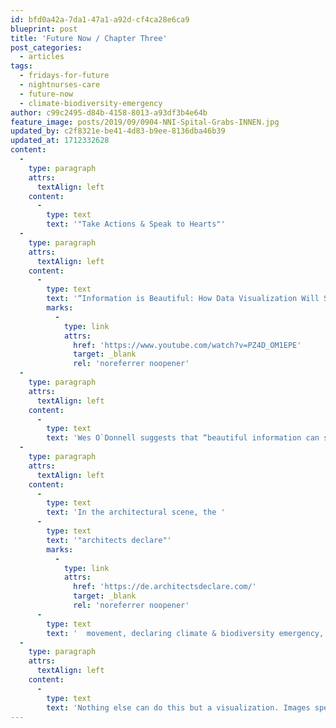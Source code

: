```yaml
---
id: bfd0a42a-7da1-47a1-a92d-cf4ca28e6ca9
blueprint: post
title: 'Future Now / Chapter Three'
post_categories:
  - articles
tags:
  - fridays-for-future
  - nightnurses-care
  - future-now
  - climate-biodiversity-emergency
author: c99c2495-d84b-4158-8013-a93df3b4e64b
feature_image: posts/2019/09/0904-NNI-Spital-Grabs-INNEN.jpg
updated_by: c2f8321e-be41-4d83-b9ee-8136dba46b39
updated_at: 1712332628
content:
  -
    type: paragraph
    attrs:
      textAlign: left
    content:
      -
        type: text
        text: '"Take Actions & Speak to Hearts"'
  -
    type: paragraph
    attrs:
      textAlign: left
    content:
      -
        type: text
        text: '“Information is Beautiful: How Data Visualization Will Save the World” by Wes O’Donnell'
        marks:
          -
            type: link
            attrs:
              href: 'https://www.youtube.com/watch?v=PZ4D_OM1EPE'
              target: _blank
              rel: 'noreferrer noopener'
  -
    type: paragraph
    attrs:
      textAlign: left
    content:
      -
        type: text
        text: 'Wes O`Donnell suggests that “beautiful information can save the world by triggering an emotional response inside of you, that is making it more likely that you will take action .” And he adds „...visualization speaks to us on a deeper level, on an emotional level, one that entices us to make a change happen“.'
  -
    type: paragraph
    attrs:
      textAlign: left
    content:
      -
        type: text
        text: 'In the architectural scene, the '
      -
        type: text
        text: '"architects declare"'
        marks:
          -
            type: link
            attrs:
              href: 'https://de.architectsdeclare.com/'
              target: _blank
              rel: 'noreferrer noopener'
      -
        type: text
        text: '  movement, declaring climate & biodiversity emergency, reached currently already Germany. What options and possibilities are there for visualizers? The chance could lie exactly in the power that visualizations can achieve. They have the power to transport visions for the future, they can reach us, they can speak to hearts.'
  -
    type: paragraph
    attrs:
      textAlign: left
    content:
      -
        type: text
        text: 'Nothing else can do this but a visualization. Images speak louder than words: „The best visualizations hit you emotionally. Because negative emotions are a sign that change is needed. Or a sign that you can do something“ (Wes O`Donnell). We need to do something now for tomorrow, but tomorrow is already here. Future Now.'
---
```

